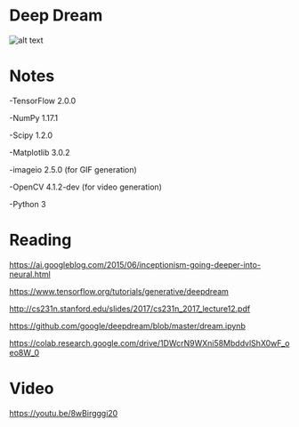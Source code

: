 # Deep Dream

![alt text](https://github.com/samuel500/Deep-Learning-Implementations/blob/master/DeepDream/deep_dream5748.gif)


# Notes

-TensorFlow 2.0.0

-NumPy 1.17.1

-Scipy 1.2.0

-Matplotlib 3.0.2

-imageio 2.5.0 (for GIF generation)

-OpenCV 4.1.2-dev (for video generation)

-Python 3



# Reading

https://ai.googleblog.com/2015/06/inceptionism-going-deeper-into-neural.html

https://www.tensorflow.org/tutorials/generative/deepdream

http://cs231n.stanford.edu/slides/2017/cs231n_2017_lecture12.pdf

https://github.com/google/deepdream/blob/master/dream.ipynb

https://colab.research.google.com/drive/1DWcrN9WXni58MbddvlShX0wF_oeo8W_0


# Video

https://youtu.be/8wBirgggi20
